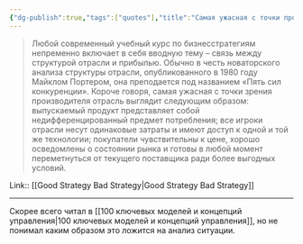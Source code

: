 ```yaml
---
{"dg-publish":true,"tags":["quotes"],"title":"Самая ужасная с точки производителя отрасль","date":"2022-08-13T18:31:17+03:00","modified_at":"2022-08-14T10:01:58+03:00","permalink":"/quotes/202208131831/","dgHomeLink":false,"dgPassFrontmatter":true}
---
```



> Любой современный учебный курс по бизнесстратегиям непременно включает в себя вводную тему – связь между структурой отрасли и прибылью. Обычно в честь новаторского анализа структуры отрасли, опубликованного в 1980 году Майклом Портером, она преподается под названием «Пять сил конкуренции». Короче говоря, самая ужасная с точки зрения производителя отрасль выглядит следующим образом: выпускаемый продукт представляет собой недифференцированный предмет потребления; все игроки отрасли несут одинаковые затраты и имеют доступ к одной и той же технологии; покупатели чувствительны к цене, хорошо осведомлены о состоянии рынка и готовы в любой момент переметнуться от текущего поставщика ради более выгодных условий.

Link:: [[Good Strategy Bad Strategy|Good Strategy Bad Strategy]]

---

Скорее всего читал в [[100 ключевых моделей и концепций управления|100 ключевых моделей и концепций управления]], но не понимал каким образом это ложится на анализ ситуации.
